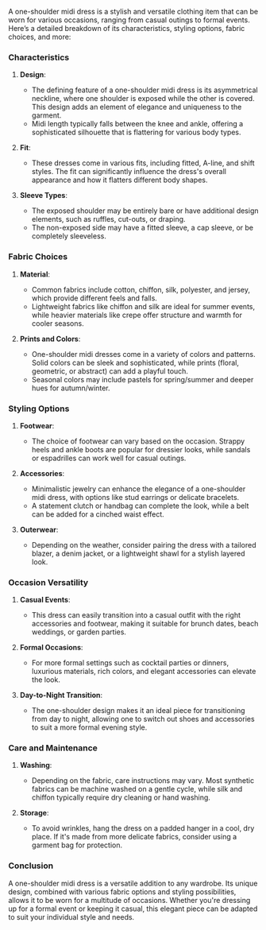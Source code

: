 A one-shoulder midi dress is a stylish and versatile clothing item that can be worn for various occasions, ranging from casual outings to formal events. Here’s a detailed breakdown of its characteristics, styling options, fabric choices, and more:

### Characteristics

1. **Design**:
   - The defining feature of a one-shoulder midi dress is its asymmetrical neckline, where one shoulder is exposed while the other is covered. This design adds an element of elegance and uniqueness to the garment.
   - Midi length typically falls between the knee and ankle, offering a sophisticated silhouette that is flattering for various body types.

2. **Fit**:
   - These dresses come in various fits, including fitted, A-line, and shift styles. The fit can significantly influence the dress's overall appearance and how it flatters different body shapes.

3. **Sleeve Types**:
   - The exposed shoulder may be entirely bare or have additional design elements, such as ruffles, cut-outs, or draping.
   - The non-exposed side may have a fitted sleeve, a cap sleeve, or be completely sleeveless.

### Fabric Choices

1. **Material**:
   - Common fabrics include cotton, chiffon, silk, polyester, and jersey, which provide different feels and falls. 
   - Lightweight fabrics like chiffon and silk are ideal for summer events, while heavier materials like crepe offer structure and warmth for cooler seasons.

2. **Prints and Colors**:
   - One-shoulder midi dresses come in a variety of colors and patterns. Solid colors can be sleek and sophisticated, while prints (floral, geometric, or abstract) can add a playful touch.
   - Seasonal colors may include pastels for spring/summer and deeper hues for autumn/winter.

### Styling Options

1. **Footwear**:
   - The choice of footwear can vary based on the occasion. Strappy heels and ankle boots are popular for dressier looks, while sandals or espadrilles can work well for casual outings.

2. **Accessories**:
   - Minimalistic jewelry can enhance the elegance of a one-shoulder midi dress, with options like stud earrings or delicate bracelets.
   - A statement clutch or handbag can complete the look, while a belt can be added for a cinched waist effect.

3. **Outerwear**:
   - Depending on the weather, consider pairing the dress with a tailored blazer, a denim jacket, or a lightweight shawl for a stylish layered look.

### Occasion Versatility

1. **Casual Events**:
   - This dress can easily transition into a casual outfit with the right accessories and footwear, making it suitable for brunch dates, beach weddings, or garden parties.

2. **Formal Occasions**:
   - For more formal settings such as cocktail parties or dinners, luxurious materials, rich colors, and elegant accessories can elevate the look.

3. **Day-to-Night Transition**:
   - The one-shoulder design makes it an ideal piece for transitioning from day to night, allowing one to switch out shoes and accessories to suit a more formal evening style.

### Care and Maintenance

1. **Washing**:
   - Depending on the fabric, care instructions may vary. Most synthetic fabrics can be machine washed on a gentle cycle, while silk and chiffon typically require dry cleaning or hand washing.

2. **Storage**:
   - To avoid wrinkles, hang the dress on a padded hanger in a cool, dry place. If it's made from more delicate fabrics, consider using a garment bag for protection.

### Conclusion

A one-shoulder midi dress is a versatile addition to any wardrobe. Its unique design, combined with various fabric options and styling possibilities, allows it to be worn for a multitude of occasions. Whether you're dressing up for a formal event or keeping it casual, this elegant piece can be adapted to suit your individual style and needs.